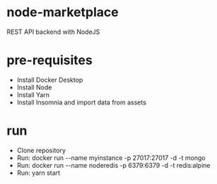 # node-marketplace
REST API backend with NodeJS

# pre-requisites

- Install Docker Desktop
- Install Node
- Install Yarn
- Install Insomnia and import data from assets

# run

- Clone repository
- Run: docker run --name myinstance -p 27017:27017 -d -t mongo
- Run: docker run --name noderedis -p 6379:6379 -d -t redis:alpine
- Run: yarn start
